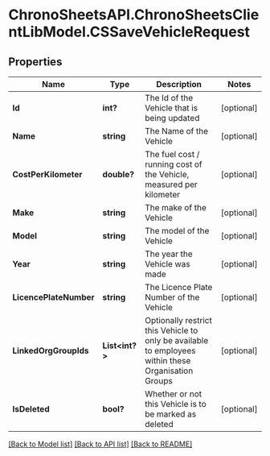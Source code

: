 # ChronoSheetsAPI.ChronoSheetsClientLibModel.CSSaveVehicleRequest
## Properties

Name | Type | Description | Notes
------------ | ------------- | ------------- | -------------
**Id** | **int?** | The Id of the Vehicle that is being updated | [optional] 
**Name** | **string** | The Name of the Vehicle | [optional] 
**CostPerKilometer** | **double?** | The fuel cost / running cost of the Vehicle, measured per kilometer | [optional] 
**Make** | **string** | The make of the Vehicle | [optional] 
**Model** | **string** | The model of the Vehicle | [optional] 
**Year** | **string** | The year the Vehicle was made | [optional] 
**LicencePlateNumber** | **string** | The Licence Plate Number of the Vehicle | [optional] 
**LinkedOrgGroupIds** | **List&lt;int?&gt;** | Optionally restrict this Vehicle to only be available to employees within these Organisation Groups | [optional] 
**IsDeleted** | **bool?** | Whether or not this Vehicle is to be marked as deleted | [optional] 

[[Back to Model list]](../README.md#documentation-for-models) [[Back to API list]](../README.md#documentation-for-api-endpoints) [[Back to README]](../README.md)

